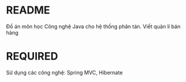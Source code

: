 # README #
Đồ án môn học Công nghệ Java cho hệ thống phân tán. Viết quản lí bán hàng
# REQUIRED
Sử dụng các công nghệ: Spring MVC, Hibernate
# 